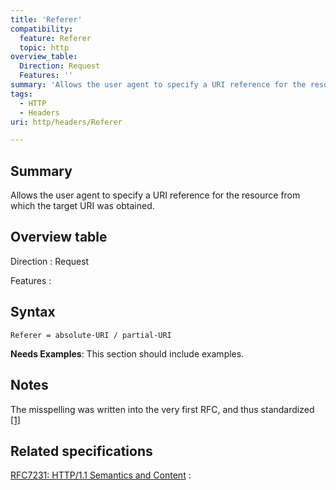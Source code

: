 ```yaml
---
title: 'Referer'
compatibility:
  feature: Referer
  topic: http
overview_table:
  Direction: Request
  Features: ''
summary: 'Allows the user agent to specify a URI reference for the resource from which the target URI was obtained.'
tags:
  - HTTP
  - Headers
uri: http/headers/Referer

---
```

## Summary

Allows the user agent to specify a URI reference for the resource from which the target URI was obtained.

## Overview table

Direction
:   Request

Features
:

## Syntax

    Referer = absolute-URI / partial-URI

**Needs Examples**: This section should include examples.

## Notes

The misspelling was written into the very first RFC, and thus standardized [[1]](http://lists.w3.org/Archives/Public/ietf-http-wg-old/1995JanApr/0107.html)

## Related specifications

[RFC7231: HTTP/1.1 Semantics and Content](http://tools.ietf.org/html/rfc7231#section-5.5.2)
:

